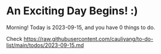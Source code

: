 # An Exciting Day Begins! :)

Morning! Today is 2023-09-15, and you have 0 things to do.

Check https://raw.githubusercontent.com/cauliyang/to-do-list/main/todos/2023-09-15.md